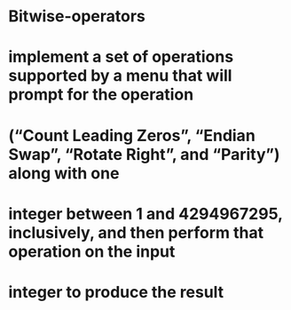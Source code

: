 # Bitwise-operators
#  implement  a set of operations supported by a menu that will prompt for the operation 
# (“Count Leading Zeros”, “Endian Swap”, “Rotate Right”, and “Parity”) along with one 
# integer between 1 and 4294967295, inclusively, and then perform that operation on the input 
# integer to produce the result

